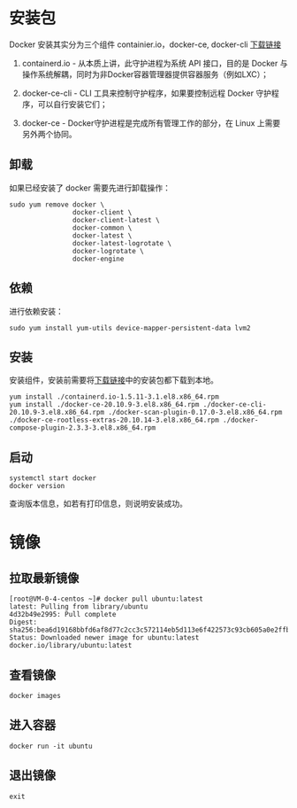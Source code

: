 # 安装包

Docker 安装其实分为三个组件 containier.io，docker-ce, docker-cli [下载链接](https://download.docker.com/linux/centos/8/x86_64/stable/Packages/)

1. containerd.io - 从本质上讲，此守护进程为系统 API 接口，目的是 Docker 与操作系统解耦，同时为非Docker容器管理器提供容器服务（例如LXC）；

2. docker-ce-cli - CLI 工具来控制守护程序，如果要控制远程 Docker 守护程序，可以自行安装它们；

3. docker-ce - Docker守护进程是完成所有管理工作的部分，在 Linux 上需要另外两个协同。


## 卸载

如果已经安装了 docker 需要先进行卸载操作：

```
sudo yum remove docker \
                docker-client \
                docker-client-latest \
                docker-common \
                docker-latest \
                docker-latest-logrotate \
                docker-logrotate \
                docker-engine 
```

## 依赖

进行依赖安装：

```
sudo yum install yum-utils device-mapper-persistent-data lvm2
```

## 安装

安装组件，安装前需要将[下载链接](https://download.docker.com/linux/centos/8/x86_64/stable/Packages/)中的安装包都下载到本地。

```
yum install ./containerd.io-1.5.11-3.1.el8.x86_64.rpm
yum install ./docker-ce-20.10.9-3.el8.x86_64.rpm ./docker-ce-cli-20.10.9-3.el8.x86_64.rpm ./docker-scan-plugin-0.17.0-3.el8.x86_64.rpm ./docker-ce-rootless-extras-20.10.14-3.el8.x86_64.rpm ./docker-compose-plugin-2.3.3-3.el8.x86_64.rpm 
```

## 启动

```
systemctl start docker
docker version
```

查询版本信息，如若有打印信息，则说明安装成功。

# 镜像


## 拉取最新镜像


```
[root@VM-0-4-centos ~]# docker pull ubuntu:latest
latest: Pulling from library/ubuntu
4d32b49e2995: Pull complete 
Digest: sha256:bea6d19168bbfd6af8d77c2cc3c572114eb5d113e6f422573c93cb605a0e2ffb
Status: Downloaded newer image for ubuntu:latest
docker.io/library/ubuntu:latest
```


## 查看镜像

```
docker images
```

## 进入容器

```
docker run -it ubuntu
```

## 退出镜像

```
exit
```